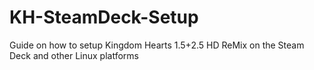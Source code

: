 # KH-SteamDeck-Setup
Guide on how to setup Kingdom Hearts 1.5+2.5 HD ReMix on the Steam Deck and other Linux platforms
